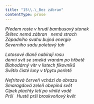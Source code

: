 ```yaml
---
title: "15\\.\_Bez zábran"
contentType: prose
---
```


_Předem roste v hrudi bambusový stonek  
Štětec nemá zábran   nemá strach  
Západního svahu bujná energie  
Severního sadu poletavý tah_

  

_Lotosové dlaně nabírají rosu  
denní svit se smeká vranám po hřbetě  
Blahodárný vítr v listech fíkovníků  
Světlo čisté luny v třpytu perletě_

  

_Nefritová červeň vchází do obrazu  
Smaragdová zeleň obepíná svět  
Cípek plachty letí po vlnité vodě  
Prší   Hustě prší broskvoňový květ_
